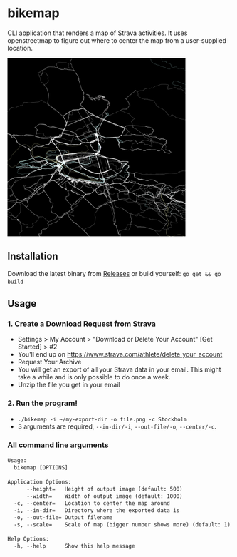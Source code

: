 # bikemap
CLI application that renders a map of Strava activities. It uses openstreetmap to figure out where to center the map from a user-supplied location.

<img src="https://raw.githubusercontent.com/pjot/bikemap/main/static/example.png?raw=true" width="400" />

## Installation
Download the latest binary from [Releases](https://github.com/pjot/bikemap/releases) or build yourself: `go get && go build`

## Usage
### 1. Create a Download Request from Strava
* Settings > My Account > "Download or Delete Your Account" [Get Started] > #2
* You'll end up on https://www.strava.com/athlete/delete_your_account
* Request Your Archive
* You will get an export of all your Strava data in your email. This might take a while and is only possible to do once a week.
* Unzip the file you get in your email
### 2. Run the program!
* `./bikemap -i ~/my-export-dir -o file.png -c Stockholm`
* 3 arguments are required, `--in-dir/-i`, `--out-file/-o`, `--center/-c`.

### All command line arguments
```$ ./bikemap -h
Usage:
  bikemap [OPTIONS]

Application Options:
      --height=   Height of output image (default: 500)
      --width=    Width of output image (default: 1000)
  -c, --center=   Location to center the map around
  -i, --in-dir=   Directory where the exported data is
  -o, --out-file= Output filename
  -s, --scale=    Scale of map (bigger number shows more) (default: 1)

Help Options:
  -h, --help      Show this help message

